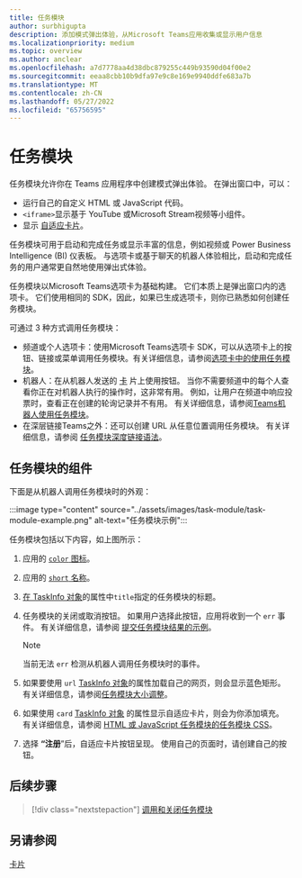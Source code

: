 ```yaml
---
title: 任务模块
author: surbhigupta
description: 添加模式弹出体验，从Microsoft Teams应用收集或显示用户信息
ms.localizationpriority: medium
ms.topic: overview
ms.author: anclear
ms.openlocfilehash: a7d7778aa4d38dbc879255c449b93590d04f00e2
ms.sourcegitcommit: eeaa8cbb10b9dfa97e9c8e169e9940ddfe683a7b
ms.translationtype: MT
ms.contentlocale: zh-CN
ms.lasthandoff: 05/27/2022
ms.locfileid: "65756595"
---
```

# <a name="task-modules"></a>任务模块

任务模块允许你在 Teams 应用程序中创建模式弹出体验。 在弹出窗口中，可以：

* 运行自己的自定义 HTML 或 JavaScript 代码。
* `<iframe>`显示基于 YouTube 或Microsoft Stream视频等小组件。
* 显示 [自适应卡片](/adaptive-cards/)。

任务模块可用于启动和完成任务或显示丰富的信息，例如视频或 Power Business Intelligence (BI) 仪表板。 与选项卡或基于聊天的机器人体验相比，启动和完成任务的用户通常更自然地使用弹出式体验。

任务模块以Microsoft Teams选项卡为基础构建。 它们本质上是弹出窗口内的选项卡。 它们使用相同的 SDK，因此，如果已生成选项卡，则你已熟悉如何创建任务模块。

可通过 3 种方式调用任务模块：

* 频道或个人选项卡：使用Microsoft Teams选项卡 SDK，可以从选项卡上的按钮、链接或菜单调用任务模块。有关详细信息，请参阅[选项卡中的使用任务模块](~/task-modules-and-cards/task-modules/task-modules-tabs.md)。
* 机器人：在从机器人发送的 [卡](~/task-modules-and-cards/cards/cards-reference.md) 片上使用按钮。 当你不需要频道中的每个人查看你正在对机器人执行的操作时，这非常有用。 例如，让用户在频道中响应投票时，查看正在创建的轮询记录并不有用。 有关详细信息，请参阅[Teams机器人使用任务模块](~/task-modules-and-cards/task-modules/task-modules-bots.md)。
* 在深层链接Teams之外：还可以创建 URL 从任意位置调用任务模块。 有关详细信息，请参阅 [任务模块深度链接语法](~/task-modules-and-cards/task-modules/invoking-task-modules.md#task-module-deep-link-syntax)。

## <a name="components-of-a-task-module"></a>任务模块的组件

下面是从机器人调用任务模块时的外观：

:::image type="content" source="../assets/images/task-module/task-module-example.png" alt-text="任务模块示例":::

任务模块包括以下内容，如上图所示：

1. 应用的 [`color` 图标](~/resources/schema/manifest-schema.md#icons)。
2. 应用的 [`short` 名称](~/resources/schema/manifest-schema.md#name)。
3. [在 TaskInfo 对象](~/task-modules-and-cards/task-modules/invoking-task-modules.md#the-taskinfo-object)的属性中`title`指定的任务模块的标题。
4. 任务模块的关闭或取消按钮。 如果用户选择此按钮，应用将收到一个 `err` 事件。 有关详细信息，请参阅 [提交任务模块结果的示例](~/task-modules-and-cards/task-modules/task-modules-tabs.md#example-of-submitting-the-result-of-a-task-module)。

    > [!NOTE]
    > 当前无法 `err` 检测从机器人调用任务模块时的事件。

5. 如果要使用 `url` [TaskInfo 对象](~/task-modules-and-cards/task-modules/invoking-task-modules.md#the-taskinfo-object)的属性加载自己的网页，则会显示蓝色矩形。 有关详细信息，请参阅[任务模块大小调整](~/task-modules-and-cards/task-modules/invoking-task-modules.md#task-module-sizing)。
6. 如果使用 `card` [TaskInfo 对象](~/task-modules-and-cards/task-modules/invoking-task-modules.md#the-taskinfo-object) 的属性显示自适应卡片，则会为你添加填充。 有关详细信息，请参阅 [HTML 或 JavaScript 任务模块的任务模块 CSS](~/task-modules-and-cards/task-modules/invoking-task-modules.md#task-module-css-for-html-or-javascript-task-modules)。
7. 选择 **“注册**”后，自适应卡片按钮呈现。 使用自己的页面时，请创建自己的按钮。

## <a name="next-step"></a>后续步骤

> [!div class="nextstepaction"]
> [调用和关闭任务模块](~/task-modules-and-cards/task-modules/invoking-task-modules.md)

## <a name="see-also"></a>另请参阅

[卡片](~/task-modules-and-cards/what-are-cards.md)
